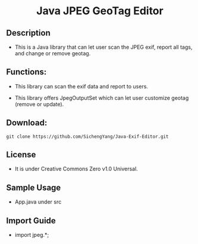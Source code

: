 <h1 align="center" style="border-bottom: none">Java JPEG GeoTag Editor</h1>

## Description
- This is a Java library that can let user scan the JPEG exif, report all tags, and change or remove geotag.

## Functions:
- This library can scan the exif data and report to users.

- This library offers JpegOutputSet which can let user customize geotag (remove or update).

## Download:
```
git clone https://github.com/SichengYang/Java-Exif-Editor.git
```
## License
- It is under Creative Commons Zero v1.0 Universal.

## Sample Usage
- App.java under src

## Import Guide

- import jpeg.*;
